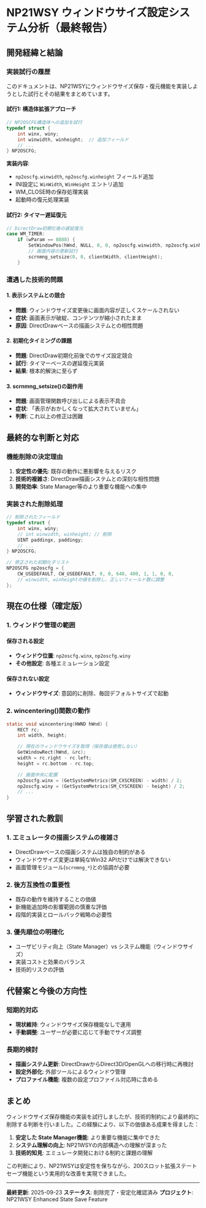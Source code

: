 # NP21WSY ウィンドウサイズ設定システム分析（最終報告）

## 開発経緯と結論

### 実装試行の履歴

このドキュメントは、NP21WSYにウィンドウサイズ保存・復元機能を実装しようとした試行とその結果をまとめています。

#### 試行1: 構造体拡張アプローチ
```c
// NP2OSCFG構造体への追加を試行
typedef struct {
    int winx, winy;
    int winwidth, winheight;  // 追加フィールド
    // ...
} NP2OSCFG;
```

**実装内容**:
- `np2oscfg.winwidth`, `np2oscfg.winheight` フィールド追加
- INI設定に `WinWidth`, `WinHeight` エントリ追加
- WM_CLOSE時の保存処理実装
- 起動時の復元処理実装

#### 試行2: タイマー遅延復元
```c
// DirectDraw初期化後の遅延復元
case WM_TIMER:
    if (wParam == 8888) {
        SetWindowPos(hWnd, NULL, 0, 0, np2oscfg.winwidth, np2oscfg.winheight, ...);
        // 画面内容の更新試行
        scrnmng_setsize(0, 0, clientWidth, clientHeight);
    }
```

### 遭遇した技術的問題

#### 1. 表示システムとの競合
- **問題**: ウィンドウサイズ変更後に画面内容が正しくスケールされない
- **症状**: 画面表示が破綻、コンテンツが縮小されたまま
- **原因**: DirectDrawベースの描画システムとの相性問題

#### 2. 初期化タイミングの課題
- **問題**: DirectDraw初期化前後でのサイズ設定競合
- **試行**: タイマーベースの遅延復元実装
- **結果**: 根本的解決に至らず

#### 3. scrnmng_setsize()の副作用
- **問題**: 画面管理関数呼び出しによる表示不具合
- **症状**: 「表示がおかしくなって拡大されていません」
- **判断**: これ以上の修正は困難

## 最終的な判断と対応

### 機能削除の決定理由

1. **安定性の優先**: 既存の動作に悪影響を与えるリスク
2. **技術的複雑さ**: DirectDraw描画システムとの深刻な相性問題
3. **開発効率**: State Manager等のより重要な機能への集中

### 実装された削除処理

```c
// 削除されたフィールド
typedef struct {
    int winx, winy;
    // int winwidth, winheight; // 削除
    UINT paddingx, paddingy;
    // ...
} NP2OSCFG;

// 修正された初期化子リスト
NP2OSCFG np2oscfg = {
    CW_USEDEFAULT, CW_USEDEFAULT, 0, 0, 640, 400, 1, 1, 0, 0,
    // winwidth, winheightの値を削除し、正しいフィールド数に調整
};
```

## 現在の仕様（確定版）

### 1. ウィンドウ管理の範囲

#### 保存される設定
- **ウィンドウ位置**: `np2oscfg.winx`, `np2oscfg.winy`
- **その他設定**: 各種エミュレーション設定

#### 保存されない設定
- **ウィンドウサイズ**: 意図的に削除、毎回デフォルトサイズで起動

### 2. wincentering()関数の動作

```c
static void wincentering(HWND hWnd) {
    RECT rc;
    int width, height;

    // 現在のウィンドウサイズを取得（保存値は使用しない）
    GetWindowRect(hWnd, &rc);
    width = rc.right - rc.left;
    height = rc.bottom - rc.top;

    // 画面中央に配置
    np2oscfg.winx = (GetSystemMetrics(SM_CXSCREEN) - width) / 2;
    np2oscfg.winy = (GetSystemMetrics(SM_CYSCREEN) - height) / 2;
    // ...
}
```

## 学習された教訓

### 1. エミュレータの描画システムの複雑さ
- DirectDrawベースの描画システムは独自の制約がある
- ウィンドウサイズ変更は単純なWin32 APIだけでは解決できない
- 画面管理モジュール(`scrnmng_*`)との協調が必要

### 2. 後方互換性の重要性
- 既存の動作を維持することの価値
- 新機能追加時の影響範囲の慎重な評価
- 段階的実装とロールバック戦略の必要性

### 3. 優先順位の明確化
- ユーザビリティ向上（State Manager）vs システム機能（ウィンドウサイズ）
- 実装コストと効果のバランス
- 技術的リスクの評価

## 代替案と今後の方向性

### 短期的対応
- **現状維持**: ウィンドウサイズ保存機能なしで運用
- **手動調整**: ユーザーが必要に応じて手動でサイズ調整

### 長期的検討
- **描画システム更新**: DirectDrawからDirect3D/OpenGLへの移行時に再検討
- **設定外部化**: 外部ツールによるウィンドウ管理
- **プロファイル機能**: 複数の設定プロファイル対応時に含める

## まとめ

ウィンドウサイズ保存機能の実装を試行しましたが、技術的制約により最終的に削除する判断を行いました。この経験により、以下の価値ある成果を得ました：

1. **安定した State Manager機能**: より重要な機能に集中できた
2. **システム理解の向上**: NP21WSYの内部構造への理解が深まった
3. **技術的知見**: エミュレータ開発における制約と課題の理解

この判断により、NP21WSYは安定性を保ちながら、200スロット拡張ステートセーブ機能という実用的な改善を実現できました。

---
**最終更新**: 2025-09-23
**ステータス**: 削除完了・安定化確認済み
**プロジェクト**: NP21WSY Enhanced State Save Feature